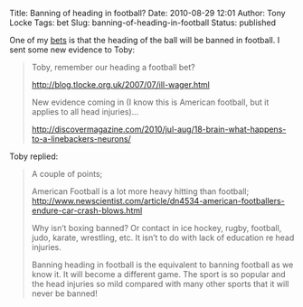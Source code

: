 Title: Banning of heading in football?
Date: 2010-08-29 12:01
Author: Tony Locke
Tags: bet
Slug: banning-of-heading-in-football
Status: published

One of my [bets](http://www.tlocke.org.uk/9) is that the heading of the ball will be banned in football. I sent some new evidence to Toby:  

> Toby, remember our heading a football bet?  
>   
> [http://blog.tlocke.org.uk/<wbr>2007/07/ill-wager.html](http://blog.tlocke.org.uk/2007/07/ill-wager.html)  
>   
> New evidence coming in (I know this is American football, but it applies to all head injuries)...  
>   
> [http://discovermagazine.com/<wbr>2010/jul-aug/18-brain-what-<wbr>happens-to-a-linebackers-<wbr>neurons/](http://discovermagazine.com/2010/jul-aug/18-brain-what-happens-to-a-linebackers-neurons/)

Toby replied:  

> A couple of points;  
>   
> American Football is a lot more heavy hitting than football; [http://www.newscientist.com/<wbr>article/dn4534-american-<wbr>footballers-endure-car-crash-<wbr>blows.html](http://www.newscientist.com/article/dn4534-american-footballers-endure-car-crash-blows.html)  
>   
> Why isn’t boxing banned? Or contact in ice hockey, rugby, football, judo, karate, wrestling, etc. It isn’t to do with lack of education re head injuries.  
>   
> Banning heading in football is the equivalent to banning football as we know it. It will become a different game. The sport is so popular and the head injuries so mild compared with many other sports that it will never be banned!  
